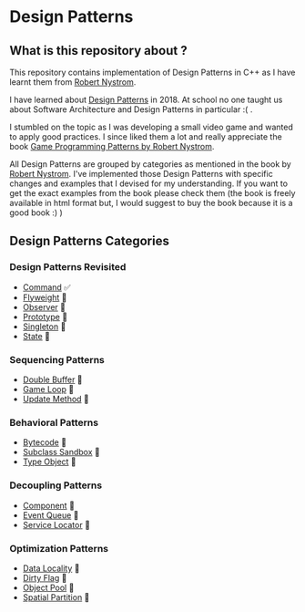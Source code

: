 # Design Patterns

## What is this repository about ?

This repository contains implementation of Design Patterns in C++ as I have learnt them from 
[Robert Nystrom](https://gameprogrammingpatterns.com/).

I have learned about [Design Patterns](https://en.wikipedia.org/wiki/Software_design_pattern) in 2018.
At school no one taught us about Software Architecture and Design Patterns in particular :( .

I stumbled on the topic as I was developing a small video game and wanted to apply good practices.
I since liked them a lot and really appreciate the book [Game Programming Patterns by Robert Nystrom](https://gameprogrammingpatterns.com/).

All Design Patterns are grouped by categories as mentioned in the book by 
[Robert Nystrom](https://gameprogrammingpatterns.com/). I've implemented those Design Patterns with specific changes and 
examples that I devised for my understanding. If you want to get the exact examples from the book please check them
(the book is freely available in html format but, I would suggest to buy the book because it is a good book :) )

## Design Patterns Categories

### Design Patterns Revisited

* [Command](design_patterns_revisited/command/README.md) ✅
* [Flyweight](design_patterns_revisited/flyweight/README.md) 🚧
* [Observer](design_patterns_revisited/observer/README.md) 🚧
* [Prototype](design_patterns_revisited/prototype/README.md) 🚧
* [Singleton](design_patterns_revisited/singleton/README.md) 🚧
* [State](design_patterns_revisited/state/README.md) 🚧

### Sequencing Patterns

* [Double Buffer](sequencing_patterns/double_buffer/README.md) 🚧
* [Game Loop](sequencing_patterns/game_loop/README.md) 🚧
* [Update Method](sequencing_patterns/update_method/README.md) 🚧

### Behavioral Patterns

* [Bytecode](behavioral_patterns/bytecode/README.md) 🚧
* [Subclass Sandbox](behavioral_patterns/subclass_sandbox/README.md) 🚧
* [Type Object](behavioral_patterns/type_object/README.md) 🚧


### Decoupling Patterns

* [Component](decoupling_patterns/component/README.md) 🚧
* [Event Queue](decoupling_patterns/event_queue/README.md) 🚧
* [Service Locator](decoupling_patterns/service_locator/README.md) 🚧


### Optimization Patterns

* [Data Locality](optimization_patterns/data_locality/README.md) 🚧
* [Dirty Flag](optimization_patterns/dirty_flag/README.md) 🚧
* [Object Pool](optimization_patterns/object_pool/README.md) 🚧
* [Spatial Partition](optimization_patterns/spatial_partition/README.md) 🚧
